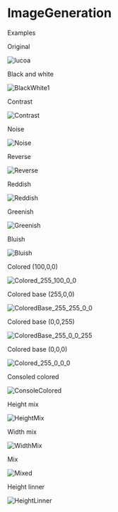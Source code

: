 # ImageGeneration


Examples

Original

![lucoa](https://user-images.githubusercontent.com/70775008/232518178-98c464e1-dd73-44ac-b349-6bc5b42dd963.png)


Black and white

![BlackWhite1](https://user-images.githubusercontent.com/70775008/232518258-ae5d2720-4d6a-48d4-9727-8bd3ab5927dc.jpg)


Contrast

![Contrast](https://user-images.githubusercontent.com/70775008/232518293-055e9f62-8d06-4b64-b34b-2f2acf049ac8.jpg)


Noise

![Noise](https://user-images.githubusercontent.com/70775008/232518331-826c6b30-14c0-434a-88b1-5d590b1b5503.jpg)


Reverse

![Reverse](https://user-images.githubusercontent.com/70775008/232518371-f6ec9b26-c92a-498d-b917-070e0573b965.jpg)


Reddish

![Reddish](https://user-images.githubusercontent.com/70775008/232518404-ebe62f14-851f-4f18-8323-cef83edab9dd.jpg)


Greenish

![Greenish](https://user-images.githubusercontent.com/70775008/232518449-756474d9-d22c-400b-b96e-439ece498447.jpg)


Bluish

![Bluish](https://user-images.githubusercontent.com/70775008/232518478-6cd8f47e-0e76-4195-9b4f-e5a071427609.jpg)


Colored (100,0,0)

![Colored_255_100_0_0](https://user-images.githubusercontent.com/70775008/234351874-7d405d2a-3f59-4068-a59e-1870ca092f8a.jpg)


Colored base (255,0,0)

![ColoredBase_255_255_0_0](https://user-images.githubusercontent.com/70775008/234351978-f67f38da-069f-4c77-8f11-55778b1319d6.jpg)


Colored base (0,0,255)

![ColoredBase_255_0_0_255](https://user-images.githubusercontent.com/70775008/234352058-b3dd99ee-6d22-4444-838b-ff35c0092f4c.jpg)


Colored base (0,0,0)

![Colored_255_0_0_0](https://user-images.githubusercontent.com/70775008/234352139-d986d818-5a31-429c-8266-5973b67c4ed4.jpg)


Consoled colored 

![ConsoleColored](https://user-images.githubusercontent.com/70775008/234352202-3dd210ac-ea37-4aad-96dd-96897b607d55.jpg)


Height mix 

![HeightMix](https://user-images.githubusercontent.com/70775008/234352261-b3f72f73-ccbb-4e4d-b63d-7b7b2b4dcecb.jpg)


Width mix

![WidthMix](https://user-images.githubusercontent.com/70775008/234352306-45b5554f-efdf-400b-bdcc-8383891655d3.jpg)


Mix

![Mixed](https://user-images.githubusercontent.com/70775008/234352327-211b4dff-ade1-4ad1-8650-509983d79419.jpg)


Height linner 

![HeightLinner](https://user-images.githubusercontent.com/70775008/234352423-2210cb68-441d-4eb0-b25b-589df6810a31.jpg)

